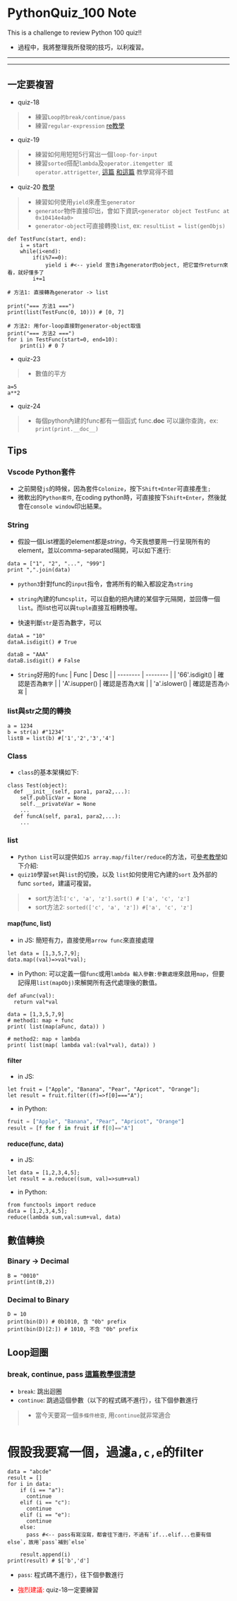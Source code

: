 # PythonQuiz_100 Note
This is a challenge to review Python 100 quiz!!
- 過程中，我將整理我所發現的技巧，以利複習。
---
---
## 一定要複習
- quiz-18
>- 練習`Loop的break/continue/pass`
>- 練習`regular-expression` [re教學](https://reurl.cc/yg5Kda)

- quiz-19
>- 練習如何用短短5行寫出一個`loop-for-input`
>- 練習`sorted`搭配`lambda`及`operator.itemgetter 或 operator.attrigetter`, [這篇](https://reurl.cc/3L8kbj) [和這篇](https://reurl.cc/6lp3yr) 教學寫得不錯


- quiz-20 [教學](https://reurl.cc/Q31QAO)
>- 練習如何使用`yield`來產生`generator`
>- `generator`物件直接印出，會如下資訊`<generator object TestFunc at 0x10414e4a0>`
>- `generator-object`可直接轉換`list`, ex: `resultList = list(genObjs)`
```python=
def TestFunc(start, end):
    i = start
    while(i<end):
        if(i%7==0):
            yield i #<-- yield 宣告i為generator的object, 把它當作return來看，就好懂多了
        i+=1

# 方法1: 直接轉為generator -> list

print("=== 方法1 ===")
print(list(TestFunc(0, 10))) # [0, 7]

# 方法2: 用for-loop直接對generator-object取值
print("=== 方法2 ===")
for i in TestFunc(start=0, end=10):
    print(i) # 0 7
```

- quiz-23
>- 數值的平方
```python=
a=5 
a**2
```

- quiz-24
>- 每個python內建的func都有一個函式 func.__doc__ 可以讓你查詢，ex: `print(print.__doc__)`




## Tips

### Vscode Python套件
- 之前開發`js`的時候，因為套件`Colonize`，按下`Shift+Enter`可直接產生`;`
- 微軟出的`Python套件`, 在coding python時，可直接按下`Shift+Enter`，然後就會在`console window`印出結果。

### String 
- 假設一個List裡面的element都是*string*，今天我想要用一行呈現所有的element，並以comma-separated隔開，可以如下進行:
```=python
data = ["1", "2", "...", "999"]
print ",".join(data)
```
- `python3`針對func的`input`指令，會將所有的輸入都設定為`string`

- `string`內建的func`split`，可以自動的把內建的某個字元隔開，並回傳一個`list`。而list也可以與`tuple`直接互相轉換喔。

- 快速判斷`str`是否為數字，可以
```python=
dataA = "10"
dataA.isdigit() # True

dataB = "AAA"
dataB.isdigit() # False
```

- `String`好用的`func`
| Func | Desc |
| -------- | -------- |
| '66'.isdigit()     | 確認是否為`數字`     |
| 'A'.isupper()      | 確認是否為`大寫`     |
| 'a'.islower()      | 確認是否為`小寫`     |


### list與str之間的轉換
```python=
a = 1234   
b = str(a) #"1234"
listB = list(b) #['1','2','3','4']
```

### Class
- `class`的基本架構如下:
```python=
class Test(object):
  def __init__(self, para1, para2,...):
    self.publicVar = None
    self.__privateVar = None
    ...
  def funcA(self, para1, para2,...):
    ...
```

### list
- `Python List`可以提供如`JS array.map/filter/reduce`的方法，可[參考教學](https://stackabuse.com/map-filter-and-reduce-in-python-with-examples/)如下介紹:
- `quiz10`學習`set`與`list`的切換，以及 `list`如何使用它內建的`sort` 及外部的func `sorted`，建議可複習。
>- sort方法1:`['c', 'a', 'z'].sort() # ['a', 'c', 'z']`
>- sort方法2: `sorted(['c', 'a', 'z']) #['a', 'c', 'z']`
#### map(func, list)
- in JS: 簡短有力，直接使用`arrow func`來直接處理
```javascript=
let data = [1,3,5,7,9];
data.map((val)=>val*val);
```

- in Python: 可以定義一個`func`或用`lambda 輸入參數:參數處理`來啟用`map`，但要記得用`list(mapObj)`來解開所有迭代處理後的數值。
```python=
def aFunc(val):
  return val*val

data = [1,3,5,7,9]
# method1: map + func
print( list(map(aFunc, data)) )

# method2: map + lambda
print( list(map( lambda val:(val*val), data)) )
```

#### filter
- in JS:
```javascript=
let fruit = ["Apple", "Banana", "Pear", "Apricot", "Orange"];
let result = fruit.filter((f)=>f[0]==="A");
```

- in Python:
```python
fruit = ["Apple", "Banana", "Pear", "Apricot", "Orange"]
result = [f for f in fruit if f[0]=="A"]

```

#### reduce(func, data)
- in JS:
```javascript=
let data = [1,2,3,4,5];
let result = a.reduce((sum, val)=>sum+val)
```

- in Python:
```python=
from functools import reduce
data = [1,2,3,4,5];
reduce(lambda sum,val:sum+val, data)

```

## 數值轉換
### Binary -> Decimal
```python=
B = "0010"
print(int(B,2))
```

### Decimal to Binary
```python=
D = 10
print(bin(D)) # 0b1010, 含 "0b" prefix
print(bin(D)[2:]) # 1010, 不含 "0b" prefix

```

## Loop迴圈
### break, continue, pass [這篇教學很清楚](https://reurl.cc/e80kob)
- `break`: 跳出迴圈
- `continue`: 跳過這個參數（以下的程式碼不進行），往下個參數進行
>- 當今天要寫一個`多條件檢查`, 用`continue`就非常適合
>```python=
# 假設我要寫一個，過濾`a,c,e`的filter
```python=
data = "abcde"
result = []
for i in data:
    if (i == "a"):
      continue
    elif (i == "c"):
      continue
    elif (i == "e"):
      continue
    else:
      pass #<-- pass有寫沒寫，都會往下進行，不過有`if...elif...也要有個else`，故用`pass`補到`else`
    
    result.append(i)
print(result) # $['b','d']
```
- `pass`: 程式碼不進行），往下個參數進行

- <font color="red">強烈建議:</font> quiz-18一定要練習




